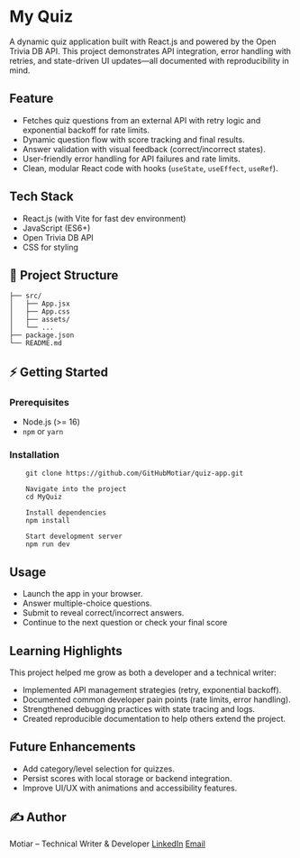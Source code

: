 # My Quiz
A dynamic quiz application built with React.js and powered by the Open Trivia DB API.
This project demonstrates API integration, error handling with retries, and state-driven UI updates—all documented with reproducibility in mind.
## Feature
- Fetches quiz questions from an external API with retry logic and exponential backoff for rate limits.
- Dynamic question flow with score tracking and final results.
- Answer validation with visual feedback (correct/incorrect states).
- User-friendly error handling for API failures and rate limits.
- Clean, modular React code with hooks (`useState`, `useEffect`, `useRef`).
## Tech Stack
- React.js (with Vite for fast dev environment)
- JavaScript (ES6+)
- Open Trivia DB API
- CSS for styling
## 📂 Project Structure
```MyQuiz/
├── src/
│   ├── App.jsx        
│   ├── App.css        
│   ├── assets/        
│   └── ...
├── package.json
└── README.md
```
## ⚡ Getting Started
### Prerequisites
- Node.js (>= 16)
- `npm` or `yarn`
### Installation
```Clone the repo
    git clone https://github.com/GitHubMotiar/quiz-app.git

    Navigate into the project
    cd MyQuiz

    Install dependencies
    npm install

    Start development server
    npm run dev
```
##  Usage
- Launch the app in your browser.
- Answer multiple-choice questions.
- Submit to reveal correct/incorrect answers.
- Continue to the next question or check your final score

## Learning Highlights
This project helped me grow as both a developer and a technical writer:
- Implemented API management strategies (retry, exponential backoff).
- Documented common developer pain points (rate limits, error handling).
- Strengthened debugging practices with state tracing and logs.
- Created reproducible documentation to help others extend the project.
## Future Enhancements
- Add category/level selection for quizzes.
- Persist scores with local storage or backend integration.
- Improve UI/UX with animations and accessibility features.
## ✍️ Author
Motiar – Technical Writer & Developer
[LinkedIn](linkedin.com/in/motiar-rahaman-15488b74)
[Email](rehanrehman2013@gmail.com)


